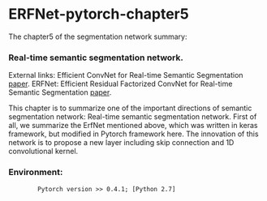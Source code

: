 # ERFNet-pytorch-chapter5

The chapter5 of the segmentation network summary: 
### Real-time semantic segmentation network.

External links: Efficient ConvNet for Real-time Semantic Segmentation [paper](http://www.robesafe.uah.es/personal/eduardo.romera/pdfs/Romera17iv.pdf).
ERFNet: Efficient Residual Factorized ConvNet for Real-time Semantic Segmentation [paper](http://www.robesafe.uah.es/personal/eduardo.romera/pdfs/Romera17tits.pdf).

This chapter is to summarize one of the important directions of semantic segmentation network: Real-time semantic segmentation network. First of all, we summarize the ErfNet mentioned above, which was written in keras framework, but modified in Pytorch framework here. The innovation of this network is to propose a new layer including skip connection and 1D convolutional kernel.

### Environment: 
  
            Pytorch version >> 0.4.1; [Python 2.7]
